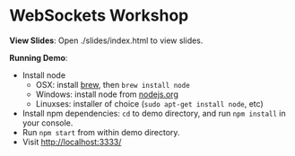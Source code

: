 WebSockets Workshop
===================

__View Slides__:
Open ./slides/index.html to view slides.

__Running Demo__:
* Install node
    * OSX: install [brew](http://mxcl.github.com/homebrew/), then `brew install node`
    * Windows: install node from [nodejs.org](http://nodejs.org)
    * Linuxses: installer of choice (`sudo apt-get install node`, etc)
* Install npm dependencies: `cd` to demo directory, and run `npm install` in your console.
* Run `npm start` from within demo directory.
* Visit [http://localhost:3333/](http://localhost:3333/)

